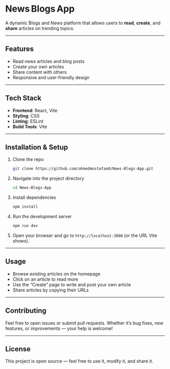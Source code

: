 # News Blogs App

A dynamic Blogs and News platform that allows users to **read**, **create**, and **share** articles on trending topics.

---

## Features

- Read news articles and blog posts  
- Create your own articles  
- Share content with others  
- Responsive and user-friendly design  

---

## Tech Stack

- **Frontend**: React, Vite  
- **Styling**: CSS  
- **Linting**: ESLint  
- **Build Tools**: Vite

---

## Installation & Setup

1. Clone the repo  
   ```bash
   git clone https://github.com/ahmedmostafaa0/News-Blogs-App.git
   ```  
2. Navigate into the project directory  
   ```bash
   cd News-Blogs-App
   ```  
3. Install dependencies  
   ```bash
   npm install
   ```  
4. Run the development server  
   ```bash
   npm run dev
   ```  
5. Open your browser and go to `http://localhost:3000` (or the URL Vite shows).

---

## Usage

- Browse existing articles on the homepage  
- Click on an article to read more  
- Use the “Create” page to write and post your own article  
- Share articles by copying their URLs  

---

## Contributing

Feel free to open issues or submit pull requests. Whether it’s bug fixes, new features, or improvements — your help is welcome!

---

## License

This project is open source — feel free to use it, modify it, and share it.
